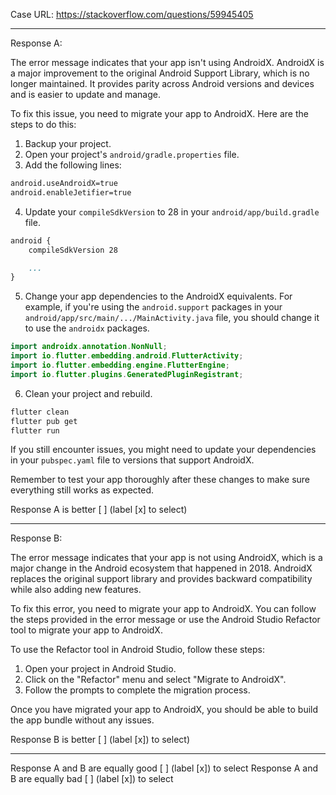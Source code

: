 Case URL: https://stackoverflow.com/questions/59945405

------
Response A:

The error message indicates that your app isn't using AndroidX. AndroidX is a major improvement to the original Android Support Library, which is no longer maintained. It provides parity across Android versions and devices and is easier to update and manage.

To fix this issue, you need to migrate your app to AndroidX. Here are the steps to do this:

1. Backup your project.
2. Open your project's `android/gradle.properties` file.
3. Add the following lines:

```markdown
android.useAndroidX=true
android.enableJetifier=true
```

4. Update your `compileSdkVersion` to 28 in your `android/app/build.gradle` file.

```markdown
android {
    compileSdkVersion 28

    ...
}
```

5. Change your app dependencies to the AndroidX equivalents. For example, if you're using the `android.support` packages in your `android/app/src/main/.../MainActivity.java` file, you should change it to use the `androidx` packages.

```java
import androidx.annotation.NonNull;
import io.flutter.embedding.android.FlutterActivity;
import io.flutter.embedding.engine.FlutterEngine;
import io.flutter.plugins.GeneratedPluginRegistrant;
```

6. Clean your project and rebuild.

```bash
flutter clean
flutter pub get
flutter run
```

If you still encounter issues, you might need to update your dependencies in your `pubspec.yaml` file to versions that support AndroidX.

Remember to test your app thoroughly after these changes to make sure everything still works as expected.

Response A is better [ ] (label [x] to select)

-------
Response B:

The error message indicates that your app is not using AndroidX, which is a major change in the Android ecosystem that happened in 2018. AndroidX replaces the original support library and provides backward compatibility while also adding new features.

To fix this error, you need to migrate your app to AndroidX. You can follow the steps provided in the error message or use the Android Studio Refactor tool to migrate your app to AndroidX.

To use the Refactor tool in Android Studio, follow these steps:

1. Open your project in Android Studio.
2. Click on the "Refactor" menu and select "Migrate to AndroidX".
3. Follow the prompts to complete the migration process.

Once you have migrated your app to AndroidX, you should be able to build the app bundle without any issues.

Response B is better [ ] (label [x]) to select)

-------

Response A and B are equally good [ ] (label [x]) to select
Response A and B are equally bad [ ] (label [x]) to select
